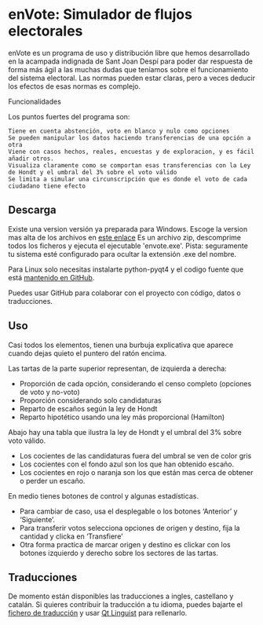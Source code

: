 enVote: Simulador de flujos electorales
=======================================

enVote es un programa de uso y distribución libre
que hemos desarrollado en la acampada indignada de
Sant Joan Despí para poder dar respuesta de forma 
más ágil a las muchas dudas que teníamos sobre el 
funcionamiento del sistema electoral. Las normas 
pueden estar claras, pero a veces deducir los 
efectos de esas normas es complejo.

Funcionalidades

Los puntos fuertes del programa son:

    Tiene en cuenta abstención, voto en blanco y nulo como opciones
    Se pueden manipular los datos haciendo transferencias de una opción a otra
    Viene con casos hechos, reales, encuestas y de exploracion, y es fácil añadir otros.
    Visualiza claramente como se comportan esas transferencias con la Ley de Hondt y el umbral del 3% sobre el voto válido
    Se limita a simular una circunscripción que es donde el voto de cada ciudadano tiene efecto

Descarga
--------

Existe una version versión ya preparada para Windows.
Escoge la version mas alta de los archivos en [este enlace](http://acampadadespi.org/files/envote/)
Es un archivo zip, descomprime todos los ficheros y
ejecuta el ejecutable 'envote.exe'.
Pista: seguramente tu sistema esté configurado para ocultar la extensión .exe del nombre.

Para Linux solo necesitas instalarte python-pyqt4 y
el codigo fuente que está [mantenido en GitHub][enVoteGitHub].

[enVoteGitHub]:(https://github.com/vokimon/envote)

Puedes usar GitHub para colaborar con el proyecto con
código, datos o traducciones.

Uso
---

Casi todos los elementos, tienen una burbuja explicativa
que aparece cuando dejas quieto el puntero del ratón encima.

Las tartas de la parte superior representan, de izquierda a derecha:

* Proporción de cada opción, considerando el censo completo (opciones de voto y no-voto)
* Proporción considerando solo candidaturas
* Reparto de escaños según la ley de Hondt
* Reparto hipotético usando una ley más proporcional (Hamilton)

Abajo hay una tabla que ilustra la ley de Hondt y el umbral del 3% sobre voto válido.

* Los cocientes de las candidaturas fuera del umbral se ven de color gris
* Los cocientes con el fondo azul son los que han obtenido escaño.
* Los cocientes en rojo o naranja son los que están mas cerca de obtener o perder un escaño.

En medio tienes botones de control y algunas estadísticas.

* Para cambiar de caso, usa el desplegable o los botones ‘Anterior’ y ‘Siguiente’.
* Para transferir votos selecciona opciones de origen y destino, fija la cantidad y clicka en ‘Transfiere’
* Otra forma practica de marcar origen y destino es clickar con los botones izquierdo y derecho sobre los sectores de las tartas.


Traducciones
------------

De momento están disponibles las traducciones a ingles,
castellano y catalán. Si quieres contribuir la traducción
a tu idioma, puedes bajarte el [fichero de traducción][TranslationFiles] y 
usar [Qt Linguist][QtLinguist] para rellenarlo.

[TranslationFiles]:(https://github.com/vokimon/envote/tree/master/i18n)
[QtLinguist]:(http://qt-apps.org/content/show.php/Qt+Linguist+Download?content=89360)


